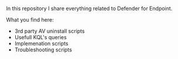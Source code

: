 In this repository I share everything related to Defender for Endpoint.

What you find here:
- 3rd party AV uninstall scripts
- Usefull KQL's queries
- Implemenation scripts
- Troubleshooting scripts
